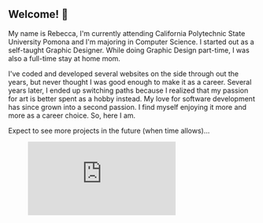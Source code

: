 ## Welcome! 👋
My name is Rebecca, I'm currently attending California Polytechnic State University Pomona and I'm majoring in Computer Science. I started out as a self-taught Graphic Designer. While doing Graphic Design part-time, I was also a full-time stay at home mom. 

I've coded and developed several websites on the side through out the years, but never thought I was good enough to make it as a career. Several years later, I ended up switching paths because I realized that my passion for art is better spent as a hobby instead. My love for software development has since grown into a second passion. I find myself enjoying it more and more as a career choice. So, here I am.

Expect to see more projects in the future (when time allows)...

<figure><embed src="https://wakatime.com/share/@b05b1ba7-b840-4e06-ac76-6d4471fef41a/a7c8a550-b704-4c07-98be-5ab5a4a910f0.svg"></embed></figure>

<!--
**Rebeccals/Rebeccals** is a ✨ _special_ ✨ repository because its `README.md` (this file) appears on your GitHub profile.

Here are some ideas to get you started:

- 🔭 I’m currently working on ...
- 🌱 I’m currently learning ...
- 👯 I’m looking to collaborate on ...
- 🤔 I’m looking for help with ...
- 💬 Ask me about ...
- 📫 How to reach me: ...
- 😄 Pronouns: ...
- ⚡ Fun fact: ...
-->

